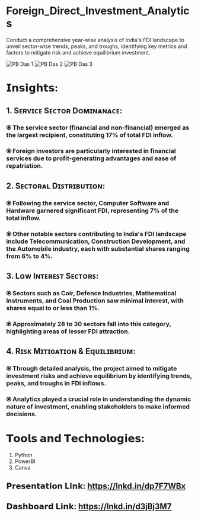# Foreign_Direct_Investment_Analytics

Conduct a comprehensive year-wise analysis of India's FDI landscape to unveil sector-wise trends, peaks, and troughs, identifying key metrics and factors to mitigate risk and achieve equilibrium investment.

![PB Das 1](https://github.com/CoderNitu/Foreign_Direct_Investment_Analytics/assets/87817227/4b47aca5-cd0f-4c33-b53a-78f2e263c9c9)
![PB Das 2](https://github.com/CoderNitu/Foreign_Direct_Investment_Analytics/assets/87817227/c15e5e6c-9a42-4399-9695-f7ac262e978e)
![PB Das 3](https://github.com/CoderNitu/Foreign_Direct_Investment_Analytics/assets/87817227/e4735b87-2fb2-4256-8e90-10ea5b42ddd0)


# 𝗜𝗻𝘀𝗶𝗴𝗵𝘁𝘀:

## 1. Sᴇʀᴠɪᴄᴇ Sᴇᴄᴛᴏʀ Dᴏᴍɪɴᴀɴᴀᴄᴇ:

### ⦿ The service sector (financial and non-financial) emerged as the largest recipient, constituting 17% of total FDI inflow.
### ⦿ Foreign investors are particularly interested in financial services due to profit-generating advantages and ease of repatriation.

## 2. Sᴇᴄᴛᴏʀᴀʟ Dɪꜱᴛʀɪʙᴜᴛɪᴏɴ:

### ⦿ Following the service sector, Computer Software and Hardware garnered significant FDI, representing 7% of the total inflow.
### ⦿ Other notable sectors contributing to India's FDI landscape include Telecommunication, Construction Development, and the Automobile industry, each with substantial shares ranging from 6% to 4%.

## 3. Lᴏᴡ Iɴᴛᴇʀᴇꜱᴛ Sᴇᴄᴛᴏʀꜱ:

### ⦿ Sectors such as Coir, Defence Industries, Mathematical Instruments, and Coal Production saw minimal interest, with shares equal to or less than 1%.
### ⦿ Approximately 28 to 30 sectors fall into this category, highlighting areas of lesser FDI attraction.

## 4. Rɪꜱᴋ Mɪᴛɪɢᴀᴛɪᴏɴ & Eqᴜɪʟɪʙʀɪᴜᴍ:

### ⦿ Through detailed analysis, the project aimed to mitigate investment risks and achieve equilibrium by identifying trends, peaks, and troughs in FDI inflows.
### ⦿ Analytics played a crucial role in understanding the dynamic nature of investment, enabling stakeholders to make informed decisions.

# 𝗧𝗼𝗼𝗹𝘀 𝗮𝗻𝗱 𝗧𝗲𝗰𝗵𝗻𝗼𝗹𝗼𝗴𝗶𝗲𝘀:

1. Python
2. PowerBI
3. Canva

## 𝗣𝗿𝗲𝘀𝗲𝗻𝘁𝗮𝘁𝗶𝗼𝗻 𝗟𝗶𝗻𝗸: https://lnkd.in/dp7F7WBx
## 𝗗𝗮𝘀𝗵𝗯𝗼𝗮𝗿𝗱 𝗟𝗶𝗻𝗸: https://lnkd.in/d3jBj3M7

